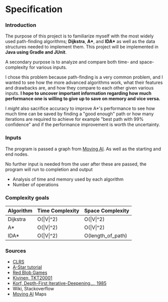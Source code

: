 # Specification

### Introduction
The purpose of this project is to familiarize myself with the most widely used
path-finding algorithms; **Dijkstra**, **A\***, and **IDA\*** as well as the data
structures needed to implement them. This project will be implemented in
**Java using Gradle and JUnit**.

A secondary purpose is to analyze and compare both time- and space-complexity
for various inputs.

I chose this problem because path-finding is a very common problem, and I wanted
to see how the more advanced algorithms work, what their features and drawbacks
are, and how they compare to each other given various inputs. **I hope to
uncover important information regarding how much performance one is willing to
give up to save on memory and vice versa.**

I *might* also sacrifice accuracy to improve A\*'s performance to see how much
time can be saved by finding a "good enough" path or how many iterations are
required to achieve for example "best path with 99% confidence" and if the
performance improvement is worth the uncertainty.

### Inputs
The program is passed a graph from [Moving AI](http://www.movingai.com/benchmarks/). As well as
the starting and end nodes.

No further input is needed from the user after these are passed, the program
will run to completion and output
* Analysis of time and memory used by each algorithm
* Number of operations

### Complexity goals
Algorithm | Time Complexity | Space Complexity
----------|-----------------|-----------------
Dijkstra | O(\|V\|^2) | O(\|V\|^2)
A\* | O(\|V\|^2) | O(\|V\|^2)
IDA\* | O(\|V\|^2) | O(length_of_path)

### Sources
* [CLRS](http://ressources.unisciel.fr/algoprog/s00aaroot/aa00module1/res/%5BCormen-AL2011%5DIntroduction_To_Algorithms-A3.pdf)
* [A-Star tutorial](http://web.mit.edu/eranki/www/tutorials/search/)
* [Red Blob Games](https://www.redblobgames.com/)
* [Kivinen, TKT20001](https://moodle.helsinki.fi/pluginfile.php/1726667/mod_resource/content/15/tira.pdf)
* [Korf, Depth-First Iterative-Deepening..., 1985](https://cse.sc.edu/~mgv/csce580f09/gradPres/korf_IDAStar_1985.pdf)
* Wiki, Stackoverflow
* [Moving AI](http://www.movingai.com/benchmarks/) Maps
